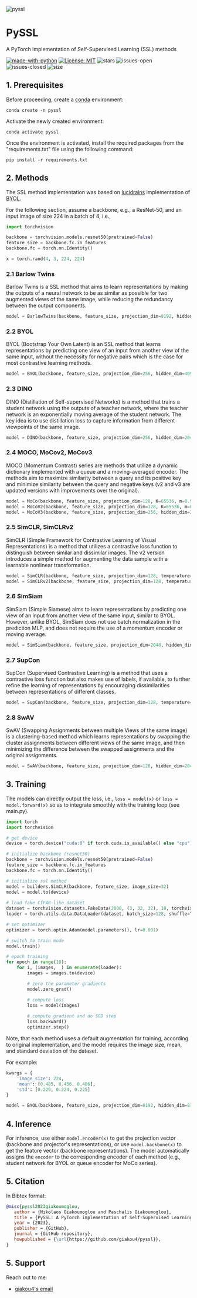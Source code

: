 ![pyssl](https://github.com/giakou4/pyssl/assets/57758089/9c072ec2-a75c-449f-b23a-0b0cfc2ae05d)

# PySSL

A PyTorch implementation of Self-Supervised Learning (SSL) methods

[![made-with-python](https://img.shields.io/badge/Made%20with-Python-1f425f.svg)](https://www.python.org/)
[![License: MIT](https://img.shields.io/badge/License-MIT-yellow.svg)](https://github.com/giakou4/pyssl/LICENSE)
![stars](https://img.shields.io/github/stars/giakou4/pyssl.svg)
![issues-open](https://img.shields.io/github/issues/giakou4/pyssl.svg)
![issues-closed](https://img.shields.io/github/issues-closed/giakou4/pyssl.svg)
![size](https://img.shields.io/github/languages/code-size/giakou4/pyssl)


## 1. Prerequisites

Before proceeding, create a [conda](https://docs.conda.io/projects/conda/en/latest/user-guide/install/index.html) environment:

```shell
conda create -n pyssl
```
   
Activate the newly created environment:

```shell
conda activate pyssl
```

Once the environment is activated, install the required packages from the "requirements.txt" file using the following command:

```shell
pip install -r requirements.txt
```

## 2. Methods

The SSL method implementation was based on [lucidrains](https://github.com/lucidrains) implementation of [BYOL](https://github.com/lucidrains/byol-pytorch).

For the following section, assume a backbone, e.g., a ResNet-50, and an input image of size 224 in a batch of 4, i.e.,

```python
import torchvision

backbone = torchvision.models.resnet50(pretrained=False)
feature_size = backbone.fc.in_features
backbone.fc = torch.nn.Identity()

x = torch.rand(4, 3, 224, 224)
```

### 2.1 Barlow Twins

Barlow Twins is a SSL method that aims to learn representations by making the outputs of a neural network to be as similar as possible for two augmented views of the same image, while reducing the redundancy between the output components.

```python
model = BarlowTwins(backbone, feature_size, projection_dim=8192, hidden_dim=8192, lamda=0.005)
```

### 2.2 BYOL

BYOL (Bootstrap Your Own Latent) is an SSL method that learns representations by predicting one view of an input from another view of the same input, without the necessity for negative pairs which is the case for most contrastive learning methods.

```python
model = BYOL(backbone, feature_size, projection_dim=256, hidden_dim=4096, tau=0.996)
```

### 2.3 DINO

DINO (Distillation of Self-supervised Networks) is a method that trains a student network using the outputs of a teacher network, where the teacher network is an exponentially moving average of the student network. The key idea is to use distillation loss to capture information from different viewpoints of the same image.


```python
model = DINO(backbone, feature_size, projection_dim=256, hidden_dim=2048, bottleneck_dim=256, temp_s=0.1, temp_t=0.5, m=0.5, lamda=0.996, num_crops=6)
```

### 2.4 MOCO, MoCov2, MoCov3

MOCO (Momentum Contrast) series are methods that utilize a dynamic dictionary implemented with a queue and a moving-averaged encoder. The methods aim to maximize similarity between a query and its positive key and minimize similarity between the query and negative keys (v2 and v3 are updated versions with improvements over the original).

```python
model = MoCo(backbone, feature_size, projection_dim=128, K=65536, m=0.999, temperature=0.07)
model = MoCoV2(backbone, feature_size, projection_dim=128, K=65536, m=0.999, temperature=0.07)
model = MoCoV3(backbone, feature_size, projection_dim=256, hidden_dim=2048, temperature=0.5, m=0.999)
```

### 2.5 SimCLR, SimCLRv2

SimCLR (Simple Framework for Contrastive Learning of Visual Representations) is a method that utilizes a contrastive loss function to distinguish between similar and dissimilar images. The v2 version introduces a simple method for augmenting the data sample with a learnable nonlinear transformation.

```python
model = SimCLR(backbone, feature_size, projection_dim=128, temperature=0.5)
model = SimCLRv2(backbone, feature_size, projection_dim=128, temperature=0.5)
```

### 2.6 SimSiam

SimSiam (Simple Siamese) aims to learn representations by predicting one view of an input from another view of the same input, similar to BYOL. However, unlike BYOL, SimSiam does not use batch normalization in the prediction MLP, and does not require the use of a momentum encoder or moving average.

```python
model = SimSiam(backbone, feature_size, projection_dim=2048, hidden_dim_proj=2048, hidden_dim_pred=512)
```

### 2.7 SupCon

SupCon (Supervised Contrastive Learning) is a method that uses a contrastive loss function but also makes use of labels, if available, to further refine the learning of representations by encouraging dissimilarities between representations of different classes.

```python
model = SupCon(backbone, feature_size, projection_dim=128, temperature=0.07)
```

### 2.8 SwAV

SwAV (Swapping Assignments between multiple Views of the same image) is a clustering-based method which learns representations by swapping the cluster assignments between different views of the same image, and then minimizing the difference between the swapped assignments and the original assignments.

```python
model = SwAV(backbone, feature_size, projection_dim=128, hidden_dim=2048, temperature=0.1, epsilon=0.05, sinkhorn_iterations=3, num_prototypes=3000, queue_length=64, use_the_queue=True, num_crops=6)
```

## 3. Training

The models can directly output the loss, i.e., ```loss = model(x)``` or ```loss = model.forward(x)``` so as to integrate smoothly with the training loop (see main.py).

```python
import torch
import torchvision

# get device
device = torch.device("cuda:0" if torch.cuda.is_available() else "cpu")

# initialize backbone (resnet50)
backbone = torchvision.models.resnet50(pretrained=False)
feature_size = backbone.fc.in_features
backbone.fc = torch.nn.Identity()

# initialize ssl method
model = builders.SimCLR(backbone, feature_size, image_size=32)
model = model.to(device)
    
# load fake CIFAR-like dataset
dataset = torchvision.datasets.FakeData(2000, (3, 32, 32), 10, torchvision.transforms.ToTensor())
loader = torch.utils.data.DataLoader(dataset, batch_size=128, shuffle=True, num_workers=2)

# set optimizer
optimizer = torch.optim.Adam(model.parameters(), lr=0.001)

# switch to train mode
model.train()

# epoch training
for epoch in range(10):
    for i, (images, _) in enumerate(loader):
        images = images.to(device)

        # zero the parameter gradients
        model.zero_grad()

        # compute loss
        loss = model(images)
        
        # compute gradient and do SGD step
        loss.backward()
        optimizer.step()
```

Note, that each method uses a default augmentation for training, according to original implementation, and the model requires the image size, mean, and standard deviation of the dataset. 

For example:

```python
kwargs = {
    'image_size': 224,
    'mean': [0.485, 0.456, 0.406],
    'std': [0.229, 0.224, 0.225]
}

model = BYOL(backbone, feature_size, projection_dim=8192, hidden_dim=8192, lamda=0.005, **kwargs)

```

## 4. Inference

For inference, use either ```model.encoder(x)``` to get the projection vector (backbone and projector's representations), or use ```model.backbone(x)``` to get the feature vector (backbone representations). The model automatically assigns the ```encoder``` to the corresponding encoder of each method (e.g., student network for BYOL or queue encoder for MoCo series).

## 5. Citation

In Bibtex format:

```bibtex
@misc{pyssl2023giakoumoglou,
   author = {Nikolaos Giakoumoglou and Paschalis Giakoumoglou},
   title = {PySSL: A PyTorch implementation of Self-Supervised Learning (SSL) methods},
   year = {2023},
   publisher = {GitHub},
   journal = {GitHub repository},
   howpublished = {\url{https://github.com/giakou4/pyssl}},
}
```

## 5. Support
Reach out to me:
- [giakou4's email](mailto:giakou4@gmail.com "giakou4@gmail.com")
